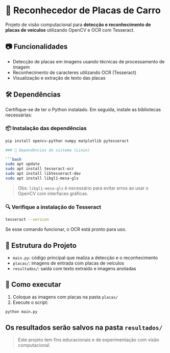 # 🚗 Reconhecedor de Placas de Carro

Projeto de visão computacional para **detecção e reconhecimento de placas de veículos** utilizando OpenCV e OCR com Tesseract.

## 📷 Funcionalidades

- Detecção de placas em imagens usando técnicas de processamento de imagem
- Reconhecimento de caracteres utilizando OCR (Tesseract)
- Visualização e extração de texto das placas

## 🛠️ Dependências

Certifique-se de ter o Python instalado. Em seguida, instale as bibliotecas necessárias:

### 📦 Instalação das dependências

```bash
pip install opencv-python numpy matplotlib pytesseract

### 🧱 Dependências do sistema (Linux)

```bash
sudo apt update
sudo apt install tesseract-ocr
sudo apt install libtesseract-dev
sudo apt install libgl1-mesa-glx
```

> Obs: `libgl1-mesa-glx` é necessário para evitar erros ao usar o OpenCV com interfaces gráficas.

### 🔍 Verifique a instalação do Tesseract

```bash
tesseract --version
```

Se esse comando funcionar, o OCR está pronto para uso.

## 📁 Estrutura do Projeto

- `main.py`: código principal que realiza a detecção e o reconhecimento
- `placas/`: imagens de entrada com placas de veículos
- `resultados/`: saída com texto extraído e imagens anotadas

## 🧪 Como executar

1. Coloque as imagens com placas na pasta `placas/`
2. Execute o script:

```bash
python main.py
```

Os resultados serão salvos na pasta `resultados/`
---

> Este projeto tem fins educacionais e de experimentação com visão computacional.
```
